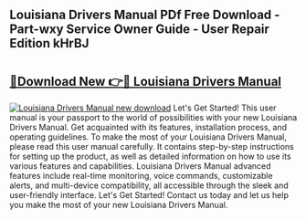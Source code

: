 ## Louisiana Drivers Manual PDf Free Download - Part-wxy Service Owner Guide - User Repair Edition kHrBJ

# <h2><a href="http://bc26799.oget.top/?id=Louisiana+Drivers+Manual">🔗Download New 👉🔴 Louisiana Drivers Manual</a></h2>

[![Louisiana Drivers Manual new download](https://i.imgur.com/5g1atiW.png)](http://bc26799.oget.top/?id=Louisiana+Drivers+Manual)
Let's Get Started! This user manual is your passport to the world of possibilities with your new Louisiana Drivers Manual. Get acquainted with its features, installation process, and operating guidelines. To make the most of your Louisiana Drivers Manual, please read this user manual carefully. It contains step-by-step instructions for setting up the product, as well as detailed information on how to use its various features and capabilities. Louisiana Drivers Manual advanced features include real-time monitoring, voice commands, customizable alerts, and multi-device compatibility, all accessible through the sleek and user-friendly interface. Let's Get Started! Contact us today and let us help you make the most of your new Louisiana Drivers Manual.
